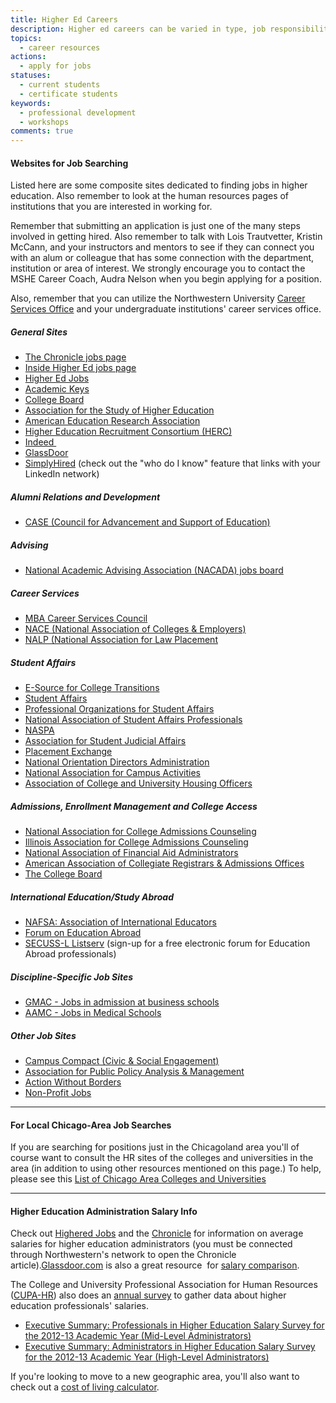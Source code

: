 ```yaml
---
title: Higher Ed Careers
description: Higher ed careers can be varied in type, job responsibility, functional area, location, institutional type, and many other factors. The websites listed below for job searching and the salary information can help you begin to understand and navigate this complex landscape.
topics: 
  - career resources
actions:
  - apply for jobs
statuses:
  - current students
  - certificate students
keywords:
  - professional development
  - workshops
comments: true
---
```


#### Websites for Job Searching

Listed here are some composite sites dedicated to finding jobs in higher education. Also remember to look at the human resources pages of institutions that you are interested in working for.

Remember that submitting an application is just one of the many steps involved in getting hired. Also remember to talk with Lois Trautvetter, Kristin McCann, and your instructors and mentors to see if they can connect you with an alum or colleague that has some connection with the department, institution or area of interest. We strongly encourage you to contact the MSHE Career Coach, Audra Nelson when you begin applying for a position. 

Also, remember that you can utilize the Northwestern University [Career Services Office](http://www.northwestern.edu/careers/) and your undergraduate institutions' career services office.

##### General Sites

*   [The Chronicle jobs page](http://chronicle.com/section/Jobs/61/)
*   [Inside Higher Ed jobs page](http://careers.insidehighered.com/)
*   [Higher Ed Jobs](http://www.higheredjobs.com/)  
*   [Academic Keys](http://www.academickeys.com/)
*   [College Board](http://professionals.collegeboard.com/educator/higher-ed)
*   [Association for the Study of Higher Education](http://www.ashe.ws/)
*   [American Education Research Association](http://www.aera.net/)
*   [Higher Education Recruitment Consortium (HERC)](http://www.hercjobs.org/)
*   [Indeed ](http://www.indeed.com/)
*   [GlassDoor](http://www.glassdoor.com/index.htm)
*   [SimplyHired](http://www.simplyhired.com/) (check out the "who do I know" feature that links with your LinkedIn network)

##### Alumni Relations and Development  

*   [CASE (Council for Advancement and Support of Education)](http://www.case.org/)

##### Advising

*   [National Academic Advising Association (NACADA) jobs board](http://www.nacada.ksu.edu/Member-Services/Position-Announcements.aspx)

##### Career Services

*   [MBA Career Services Council](http://www.mbacsc.org/)
*   [NACE (National Association of Colleges & Employers)](http://www.naceweb.org/)
*   [NALP (National Association for Law Placement](http://www.nalp.org/)

##### Student Affairs

*   [E-Source for College Transitions](http://nrc.fye.sc.edu/esource/index.php)
*   [Student Affairs](http://www.studentaffairs.com/web/profes.html)
*   [Professional Organizations for Student Affairs](http://www.vpsa.txstate.edu/common/articles/professional-organizations-for-student-affairs.html)
*   [National Association of Student Affairs Professionals](http://www.nasap.net/)
*   [NASPA](http://www.naspa.org/about/default.cfm)
*   [Association for Student Judicial Affairs](http://www.asjaonline.org/)
*   [Placement Exchange](http://www.theplacementexchange.org/)
*   [National Orientation Directors Administration](http://www.nodaweb.org/)
*   [National Association for Campus Activities](http://www.naca.org/Pages/Home.html)
*   [Association of College and University Housing Officers](http://www.acuho-i.org/?tabid=125)

##### Admissions, Enrollment Management and College Access  

*   [National Association for College Admissions Counseling](http://careers.nacacnet.org/)
*   [Illinois Association for College Admissions Counseling](http://members.iacac.org/jobboard/)
*   [National Association of Financial Aid Administrators](http://careers.nasfaa.org/home/index.cfm?site_id=2214)
*   [American Association of Collegiate Registrars & Admissions Offices](http://jobs.aacrao.org/)
*   [The College Board](https://www.collegeboard.org/about/careers)

##### International Education/Study Abroad

*   [NAFSA: Association of International Educators](http://jobregistry.nafsa.org/jobseekers/)
*   [Forum on Education Abroad](http://www.forumea.org/dialogue-jobs.cfm)
*   [SECUSS-L Listserv](http://listserv.buffalo.edu/cgi-bin/wa?SUBED1=SECUSS-L&A=1) (sign-up for a free electronic forum for Education Abroad professionals)

##### Discipline-Specific Job Sites

*   [GMAC - Jobs in admission at business schools](http://www.gmac.com/professional-development-and-careers/careers/employee.aspx)
*   [AAMC - Jobs in Medical Schools](http://careerconnect.aamc.org/jobs)

##### Other Job Sites

*   [Campus Compact (Civic & Social Engagement)](http://www.compact.org/jobs/)
*   [Association for Public Policy Analysis & Management](http://www.appam.org/)
*   [Action Without Borders](http://www.idealist.org/career)
*   [Non-Profit Jobs](http://www.npo.net/)

* * *

#### For Local Chicago-Area Job Searches

If you are searching for positions just in the Chicagoland area you'll of course want to consult the HR sites of the colleges and universities in the area (in addition to using other resources mentioned on this page.) To help, please see this [List of Chicago Area Colleges and Universities](https://sesp.box.com/shared/static/qxrqjbvijqi64btamzt7.pdf)

* * *

#### Higher Education Administration Salary Info

Check out [Highered Jobs](http://www.higheredjobs.com/salary/salaryDisplay.cfm?SurveyID=23) and the [Chronicle](http://chronicle.com/article/Median-Salaries-of-Midlevel/126834/) for information on average salaries for higher education administrators (you must be connected through Northwestern's network to open the Chronicle article).[Glassdoor.com](http://glassdoor.com/) is also a great resource  for [salary comparison](http://www.glassdoor.com/Salaries/index.htm).  

The College and University Professional Association for Human Resources ([CUPA-HR](http://www.cupahr.org/index.aspx)) also does an [annual survey](http://www.cupahr.org/surveys/index.aspx) to gather data about higher education professionals' salaries. 

*   [Executive Summary: Professionals in Higher Education Salary Survey for the 2012-13 Academic Year (Mid-Level Administrators)](http://www.cupahr.org/surveys/files/salary2013/PHE-2013-Executive-Summary.pdf)
*   [Executive Summary: Administrators in Higher Education Salary Survey for the 2012-13 Academic Year (High-Level Administrators)](http://www.cupahr.org/surveys/files/salary2013/AHE13-Executive-Summary.pdf)

If you're looking to move to a new geographic area, you'll also want to check out a [cost of living calculator](http://money.cnn.com/calculator/pf/cost-of-living/). 